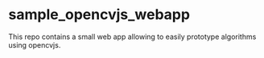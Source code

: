 # sample_opencvjs_webapp
This repo contains a small web app allowing to easily prototype algorithms using opencvjs. 
